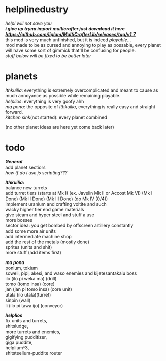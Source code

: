 # helplinedustry
*helpl will not save you*  
***i give up tryna import multicrafter just download it here https://github.com/liplum/MultiCrafterLib/releases/tag/v1.7***  
this mod is very much unfinished, but it is indeed *playable*...  
mod made to be as cursed and annoying to play as possable, every planet will have some sort of gimmick that'll be confusing for people.  
*stuff below will be fixed to be better later*
# planets

*Ithkuilia*: everything is extremely overcomplicated and meant to cause as much annoyance as possible while remaining playable.  
*helplios*: everything is very goofy ahh  
*ma pona*: the opposite of *Ithkuilia*, everything is really easy and straight forward.  
*kitchen sink*(not started): every planet combined

(no other planet ideas are here yet come back later)

# todo

***General***  
add planet sectiors  
*how tf do i use js scripting???*

***Ithkuilia:***  
balance new turrets   
add turret tiers (starts at Mk I) (ex. Javelin Mk II or Accost Mk VI) (Mk I Done) (Mk II Done) (Mk III Done) (do Mk IV (0/4))  
implement uranium and crafting voltite and such  
wacky higher tier end game materials   
give steam and hyper steel and stuff a use  
more bosses  
sector idea: you get bombed by offscreen artillery constantly  
add some more air units  
add intermediate machine shop  
add the rest of the metals (mostly done)  
sprites (units and shit)  
more stuff (add items first)

***ma pona***  
ponium, tokium  
soweli, pipi, akesi, and waso enemies and kijetesantakalu boss  
ilo (ilo pi weka ma) (drill)  
tomo (tomo insa) (core)  
jan (jan pi tomo insa) (core unit)  
utala (ilo utala)(turret)  
sinpin (wall)  
li (ilo pi tawa ijo) (conveyor)  

***helplios***  
fix units and turrets,  
shitsludge,  
more turrets and enemies,  
gigifying pudditizer,  
giga puddite,  
helplium^3,  
shitsteelium-puddite router  
